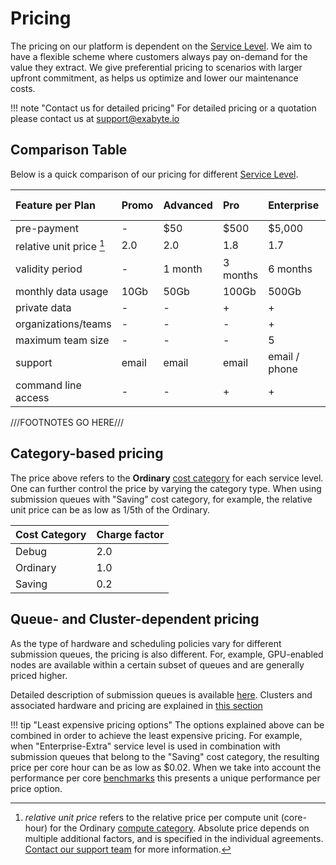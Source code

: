 # Pricing

The pricing on our platform is dependent on the [Service Level](../accounts/service-levels.md). We aim to have a flexible scheme where customers always pay on-demand for the value they extract. We give preferential pricing to scenarios with larger upfront commitment, as  helps us optimize and lower our maintenance costs.

!!! note "Contact us for detailed pricing"
    For detailed pricing or a quotation please contact us at <a href="mailto:support@exabyte.io" target="_blank">support@exabyte.io</a>

## Comparison Table

Below is a quick comparison of our pricing for different [Service Level](../accounts/service-levels.md).

<!-- | price per core-hour       |  $0.20      | $0.20              | $0.18              | $0.17              | $0.10                     | -->

| Feature per Plan         |  Promo      | Advanced           | Pro                | Enterprise         |  Enterprise-Extra         |
| :-------------           |:----------- |:-------------      |:-------------      |:-------------      |:-------------             |
| pre-payment              |  -          | $50                | $500               | $5,000             | $50,000                   |
| relative unit price [^1] |  2.0        | 2.0                | 1.8                | 1.7                | 1.0                       |
| validity period          |  -          | 1 month            | 3 months           | 6 months           | 12 months                 |
| monthly data usage       |  10Gb       | 50Gb               | 100Gb              | 500Gb              | 5Tb                       |
| private data             |  -          | -                  | +                  | +                  | +                         |
| organizations/teams      |  -          | -                  | -                  | +                  | +                         |
| maximum team size        |  -          | -                  | -                  | 5                  | 15                        |
| support                  |  email      | email              | email              | email / phone      | email / phone / videoconference |
| command line access      |  -          | -                  | +                  | +                  | +                         |

[^1]: *relative unit price* refers to the relative price per compute unit (core-hour) for the Ordinary [compute category](../infrastructure/resource/category.md). Absolute price depends on multiple additional factors, and is specified in the individual agreements. [Contact our support team](../ui/support.md) for more information.

///FOOTNOTES GO HERE///

## Category-based pricing

The price above refers to the **Ordinary** [cost category](../infrastructure/resource/category.md#cost-categories) for each service level. One can further control the price by varying the category type. When using submission queues with "Saving" cost category, for example, the relative unit price can be as low as 1/5th of the Ordinary.

|Cost Category| Charge factor
|:---------   |:------------
|Debug        | 2.0
|Ordinary     | 1.0
|Saving       | 0.2

## Queue- and Cluster-dependent pricing

As the type of hardware and scheduling policies vary for different submission queues, the pricing is also different. For, example, GPU-enabled nodes are available within a certain subset of queues and are generally priced higher.

Detailed description of submission queues is available [here](../infrastructure/resource/queues.md). Clusters and associated hardware and pricing are explained in [this section](../infrastructure/clusters/overview.md)

!!! tip "Least expensive pricing options"
    The options explained above can be combined in order to achieve the least expensive pricing. For example, when "Enterprise-Extra" service level is used in combination with submission queues that belong to the "Saving" cost category, the resulting price per core hour can be as low as $0.02. When we take into account the performance per core [benchmarks](../benchmarks/2018-11-12-comparison.md#performance-per-core) this presents a unique performance per price option.